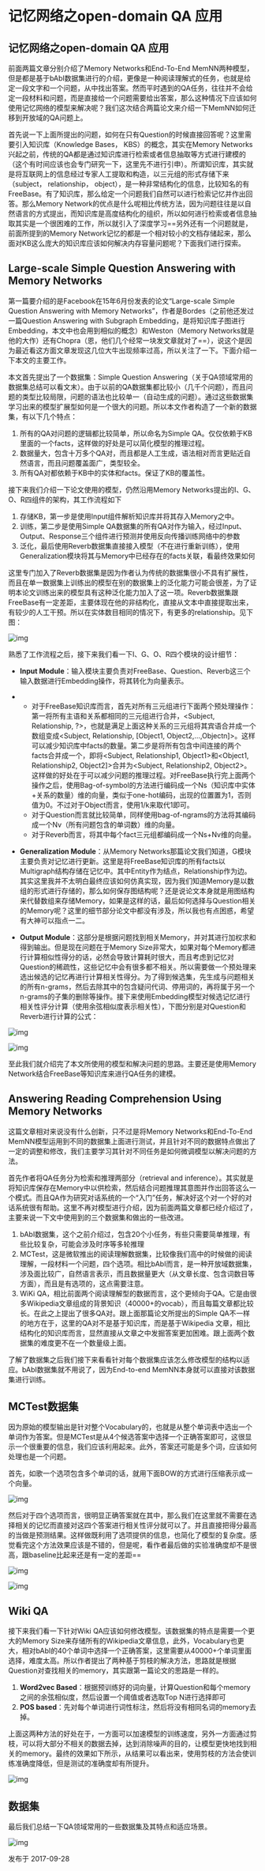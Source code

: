 # 记忆网络之open-domain QA 应用

## **记忆网络之open-domain QA 应用**

前面两篇文章分别介绍了Memory Networks和End-To-End MemNN两种模型，但是都是基于bAbI数据集进行的介绍，更像是一种阅读理解式的任务，也就是给定一段文字和一个问题，从中找出答案。然而平时遇到的QA任务，往往并不会给定一段材料和问题，而是直接给一个问题需要给出答案，那么这种情况下应该如何使用记忆网络的模型来解决呢？我们这次结合两篇论文来介绍一下MemNN如何迁移到开放域的QA问题上。

首先说一下上面所提出的问题，如何在只有Question的时候直接回答呢？这里需要引入知识库（Knowledge Bases， KBS）的概念，其实在Memory Networks兴起之前，传统的QA都是通过知识库进行检索或者信息抽取等方式进行建模的（这个有时间应该也会专门研究一下，这里先不进行引申）。所谓知识库，其实就是将互联网上的信息经过专家人工提取和构造，以三元组的形式存储下来（subject， relationship， object），是一种非常结构化的信息，比较知名的有FreeBase。有了知识库，那么给定一个问题我们自然可以进行检索记忆并作出回答。那么Memory Network的优点是什么呢相比传统方法，因为问题往往是以自然语言的方式提出，而知识库是高度结构化的组织，所以如何进行检索或者信息抽取其实是一个很困难的工作，所以就引入了深度学习==另外还有一个问题就是，前面所提到的Memory Network记忆的都是一个相对较小的文档存储起来，那么面对KB这么庞大的知识库应该如何解决内存容量问题呢？下面我们进行探索。

## **Large-scale Simple Question Answering with Memory Networks**

第一篇要介绍的是Facebook在15年6月份发表的论文“Large-scale Simple Question Answering with Memory Networks”，作者是Bordes（之前他还发过一篇Question Answering with Subgraph Embedding，是将知识库子图进行Embedding，本文中也会用到相似的概念）和Weston（Memory Networks就是他的大作）还有Chopra（恩，他们几个经常一块发文章就对了==），说这个是因为最近看这方面文章发现这几位大牛出现频率过高，所以关注了一下。下面介绍一下本文的主要工作。

本文首先提出了一个数据集：Simple Question Answering（关于QA领域常用的数据集总结可以看文末）。由于以前的QA数据集都比较小（几千个问题），而且问题的类型比较局限，问题的语法也比较单一（自动生成的问题）。通过这些数据集学习出来的模型扩展型如何是一个很大的问题。所以本文作者构造了一个新的数据集，有以下几个特点：

1. 所有的QA对问题的逻辑都比较简单，所以命名为Simple QA。仅仅依赖于KB里面的一个facts，这样做的好处是可以简化模型的推理过程。
2. 数据量大，包含十万多个QA对，而且都是人工生成，语法相对而言更贴近自然语言，而且问题覆盖面广，类型较全。
3. 所有QA对都依赖于KB中的实体和facts。保证了KB的覆盖性。

接下来我们介绍一下论文使用的模型，仍然沿用Memory Networks提出的I、G、O、R四组件的架构，其工作流程如下

1. 存储KB，第一步是使用Input组件解析知识库并将其存入Memory之中。
2. 训练，第二步是使用Simple QA数据集的所有QA对作为输入，经过Input、Output、Response三个组件进行预测并使用反向传播训练网络中的参数
3. 泛化，最后使用Reverb数据集直接接入模型（不在进行重新训练），使用Generalization模块将其与Memory中已经存在的facts关联，看最终效果如何

这里专门加入了Reverb数据集是因为作者认为传统的数据集很小不具有扩展性，而且在单一数据集上训练出的模型在别的数据集上的泛化能力可能会很差，为了证明本论文训练出来的模型具有这种泛化能力加入了这一项。Reverb数据集跟FreeBase有一定差距，主要体现在他的非结构化，直接从文本中直接提取出来，有较少的人工干预。所以在实体数目相同的情况下，有更多的relationship。见下图：

![img](https://pic4.zhimg.com/80/v2-b2da1256a7a2dc283f0b1f9a747d84ff_1440w.jpg)

熟悉了工作流程之后，接下来我们看一下I、G、O、R四个模块的设计细节：



- **Input Module**：输入模块主要负责对FreeBase、Question、Reverb这三个输入数据进行Embedding操作，将其转化为向量表示。

- - 对于FreeBase知识库而言，首先对所有三元组进行下面两个预处理操作：第一将所有主语和关系都相同的三元组进行合并，<Subject, Relationship, ?>，也就是满足上面这种关系的三元组将其宾语合并成一个数组变成<Subject, Relationship, [Object1, Object2,...,Objectn]>。这样可以减少知识库中facts的数量。第二步是将所有包含中间连接的两个facts合并成一个，即将<Subject, Relationship1, Object1>和<Object1, Relationship2, Object2]>合并为<Subject, Relationship2, Object2>。这样做的好处在于可以减少问题的推理过程。对FreeBase执行完上面两个操作之后，使用Bag-of-symbol的方法进行编码成一个Ns（知识库中实体+关系的数量）维的向量，类似于one-hot编码，出现的位置置为1，否则值为0。不过对于Object而言，使用1/k来取代1即可。
  - 对于Question而言就比较简单，同样使用bag-of-ngrams的方法将其编码成一个Nv（所有问题包含的单词数）维的向量。
  - 对于Reverb而言，将其中每个fact三元组都编码成一个Ns+Nv维的向量。

- **Generalization Module**：从Memory Networks那篇论文我们知道，G模块主要负责对记忆进行更新。这里是将FreeBase知识库的所有facts以Multigraph结构存储在记忆中。其中Entity作为结点，Relationship作为边。其实这里我并不太明白最终应该如何仿真实现，因为我们知道Memory是以数组的形式进行存储的，那么如何保存图结构呢？还是说论文本身就是用图结构来代替数组来存储Memory，如果是这样的话，最后如何选择与Question相关的Memory呢？这里的细节部分论文中都没有涉及，所以我也有点困惑，希望有大神可以指点一二。

- **Output Module**：这部分是根据问题找到相关Memory，并对其进行加权求和得到输出。但是现在问题在于Memory Size非常大，如果对每个Memory都进行计算相似性得分的话，必然会导致计算耗时很大，而且考虑到记忆对Question的稀疏性，这些记忆中会有很多都不相关。所以需要做一个预处理来选出候选的记忆再进行计算相关性得分。为了得到候选集，先生成与问题相关的所有n-grams，然后去除其中的包含疑问代词、停用词的，再将属于另一个n-grams的子集的删除等操作。接下来使用Embedding模型对候选记忆进行相关性评分计算（使用余弦相似度表示相关性），下图分别是对Question和Reverb进行计算的公式：

![img](imgs/v2-f34594b938b743c2666d0fc752c22db1_1440w.jpg)

![img](https://pic1.zhimg.com/80/v2-881fdf44ad136745fa2d7669b7f198f8_1440w.jpg)

至此我们就介绍完了本文所使用的模型和解决问题的思路。主要还是使用Memory Network结合FreeBase等知识库来进行QA任务的建模。

## **Answering Reading Comprehension Using Memory Networks**

这篇文章相对来说没有什么创新，只不过是将Memory Networks和End-To-End MemNN模型运用到不同的数据集上面进行测试，并且针对不同的数据特点做出了一定的调整和修改，我们主要学习其针对不同任务是如何微调模型以解决问题的方法。

首先作者将QA任务分为检索和推理两部分（retrieval and inference）。其实就是将知识库保存在Memory中以供检索，然后结合问题推理其意图并作出回答这么一个模式。而且QA作为研究对话系统的一个“入门”任务，解决好这个对一个好的对话系统很有帮助。这里不再对模型进行介绍，因为前面两篇文章都已经介绍过了，主要来说一下文中使用到的三个数据集和做出的一些改进。

1. bAbI数据集，这个之前介绍过，包含20个小任务，有些只需要简单推理，有些比较复杂，可能会涉及时序等多轮推理
2. MCTest，这是微软推出的阅读理解数据集，比较像我们高中的时候做的阅读理解，一段材料一个问题，四个选项。相比bAbI而言，是一种开放域数据集，涉及面比较广，自然语言表示，而且数据量更大（从文章长度、包含词数目等方面），而且是有选项的，这点需要注意。
3. WiKi QA，相比前面两个阅读理解型的数据而言，这个更倾向于QA。它是由很多Wikipedia文章组成的背景知识（40000+的vocab），而且每篇文章都比较长。在此之上提出了很多QA对。跟上面那篇论文所提出的Simple QA不一样的地方在于，这里的QA对不是基于知识库，而是基于Wikipedia 文章，相比结构化的知识库而言，显然直接从文章之中发掘答案更加困难。跟上面两个数据集的难度更不在一个数量级上面。

了解了数据集之后我们接下来看看针对每个数据集应该怎么修改模型的结构以适应。bAbI数据集就不用说了，因为End-to-end MemNN本身就可以直接对该数据集进行训练。

## MCTest数据集

因为原始的模型输出是针对整个Vocabulary的，也就是从整个单词表中选出一个单词作为答案。但是MCTest是从4个候选答案中选择一个正确答案即可，这很显示一个很重要的信息，我们应该利用起来。此外，答案还可能是多个词，应该如何处理也是一个问题。

首先，如歌一个选项包含多个单词的话，就用下面BOW的方式进行压缩表示成一个向量。

![img](https://pic4.zhimg.com/80/v2-93b10d573c8394123cf006e2c859149b_1440w.jpg)

然后对于四个选项而言，很明显正确答案就在其中，那么我们在这里就不需要在选择相关的记忆而直接对这四个答案进行相关性评分就可以了。并且直接把得分最高的当做是预测结果。这样做既利用了选项提供的信息，也简化了模型的复杂度。感觉看完这个方法效果应该是不错的，但是呢，看作者最后做的实验准确度却不是很高，跟baseline比起来还是有一定的差距==

![img](https://pic4.zhimg.com/80/v2-c4cf67d081759e857f1f177f7a6db87f_1440w.jpg)

![img](imgs/v2-833b49b2ba47183fef351565fae6194a_1440w.jpg)

## Wiki QA

接下来我们看一下针对Wiki QA应该如何修改模型。该数据集的特点是需要一个更大的Memory Size来存储所有的Wikipedia文章信息，此外，Vocabulary也更大，相对bAbI的40个单词中选择一个正确答案，这里需要从40000+个单词里面选择，难度太高。所以作者提出了两种基于剪枝的解决方法，思路就是根据Question对查找相关的memory，其实跟第一篇论文的思路是一样的。



1. **Word2vec Based**：根据预训练好的词向量，计算Question和每个memory之间的余弦相似度，然后设置一个阈值或者选取Top N进行选择即可
2. **POS based**：先对每个单词进行词性标注，然后将没有相同名词的memory去掉。



上面这两种方法的好处在于，一方面可以加速模型的训练速度，另外一方面通过剪枝，可以将大部分不相关的数据去掉，达到消除噪声的目的，让模型更快地找到相关的memory。最终的效果如下所示，从结果可以看出来，使用剪枝的方法会使训练准确度降低，但是测试的准确度却有所提升。

![img](https://pic1.zhimg.com/80/v2-a63b472e60704a2c254cfa5f6d19dc9c_1440w.jpg)

## **数据集**

最后我们总结一下QA领域常用的一些数据集及其特点和适应场景。

![img](https://pic1.zhimg.com/80/v2-c8d5acb039906c19a92b3a30edb6b910_1440w.jpg)



发布于 2017-09-28